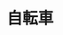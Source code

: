---
title: 自転車
description: 自行车
kana: じてんしゃ
pronunciation: jitennsya
tone: ②⓪
type: 名词
pubDate: 2024-08-21 00:00:27
lessonIndex: 5
---